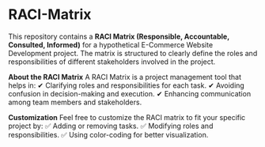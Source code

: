 # RACI-Matrix

This repository contains a **RACI Matrix (Responsible, Accountable, Consulted, Informed)** for a hypothetical E-Commerce Website Development project. The matrix is structured to clearly define the roles and responsibilities of different stakeholders involved in the project.

**About the RACI Matrix**
A RACI Matrix is a project management tool that helps in:
✔ Clarifying roles and responsibilities for each task.
✔ Avoiding confusion in decision-making and execution.
✔ Enhancing communication among team members and stakeholders.

**Customization**
Feel free to customize the RACI matrix to fit your specific project by:
✅ Adding or removing tasks.
✅ Modifying roles and responsibilities.
✅ Using color-coding for better visualization.
